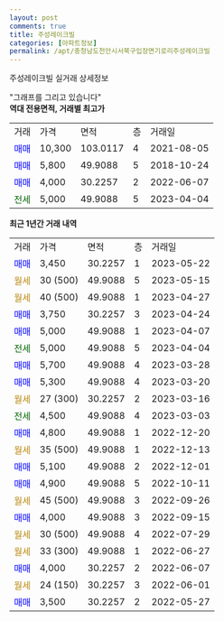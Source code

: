 ```yaml
---
layout: post
comments: true
title: 주성레이크빌
categories: [아파트정보]
permalink: /apt/충청남도천안시서북구입장면기로리주성레이크빌
---
```


주성레이크빌 실거래 상세정보

<script type="text/javascript">
  google.charts.load('current', {'packages':['line', 'corechart']});
  google.charts.setOnLoadCallback(drawChart);

  function drawChart() {
    var data = new google.visualization.DataTable();
    data.addColumn('date', '거래일');
    data.addColumn('number', "매매");
    data.addColumn('number', "전세");
    data.addColumn('number', "전매");

    data.addRows([[new Date(Date.parse("2023-05-22")), 3450, null, null], [new Date(Date.parse("2023-05-15")), null, null, null], [new Date(Date.parse("2023-04-27")), null, null, null], [new Date(Date.parse("2023-04-24")), 3750, null, null], [new Date(Date.parse("2023-04-07")), 5000, null, null], [new Date(Date.parse("2023-04-04")), null, 5000, null], [new Date(Date.parse("2023-03-28")), 5700, null, null], [new Date(Date.parse("2023-03-20")), 5300, null, null], [new Date(Date.parse("2023-03-16")), null, null, null], [new Date(Date.parse("2023-03-03")), null, 4500, null], [new Date(Date.parse("2022-12-20")), 4800, null, null], [new Date(Date.parse("2022-12-13")), null, null, null], [new Date(Date.parse("2022-12-01")), 5100, null, null], [new Date(Date.parse("2022-10-11")), 4900, null, null], [new Date(Date.parse("2022-09-26")), null, null, null], [new Date(Date.parse("2022-09-15")), 4000, null, null], [new Date(Date.parse("2022-07-29")), null, null, null], [new Date(Date.parse("2022-06-27")), null, null, null], [new Date(Date.parse("2022-06-07")), 4000, null, null], [new Date(Date.parse("2022-06-01")), null, null, null], [new Date(Date.parse("2022-05-27")), 3500, null, null]]);

    var options = {
      hAxis: {
        format: 'yyyy/MM/dd'
      },    
      lineWidth: 0,
      pointsVisible: true,    
      title: '최근 1년간 유형별 실거래가 분포',
      legend: { position: 'bottom' }
    };

    var formatter = new google.visualization.NumberFormat({pattern:'###,###'} );
    formatter.format(data, 1);
    formatter.format(data, 2);
    
    setTimeout(function() {
        var chart = new google.visualization.LineChart(document.getElementById('columnchart_material'));
        chart.draw(data, (options));
        document.getElementById('loading').style.display = 'none';
    }, 200);
  }
</script>


<div id="loading" style="z-index:20; display: block; margin-left: 0px">"그래프를 그리고 있습니다"</div>
<div id="columnchart_material" style="width: 95%; margin-left: 0px; display: block"></div>
<!-- contents start -->
<b>역대 전용면적, 거래별 최고가</b>
<table class="sortable">
    <tr>
      <td>거래</td>
      <td>가격</td>
      <td>면적</td>
      <td>층</td>
      <td>거래일</td>
    </tr>
        <tr>
          <td><a style="color: blue">매매</a></td>
          <td>10,300</td>
          <td>103.0117</td>
          <td>4</td>
          <td>2021-08-05</td>
        </tr>            <tr>
          <td><a style="color: blue">매매</a></td>
          <td>5,800</td>
          <td>49.9088</td>
          <td>5</td>
          <td>2018-10-24</td>
        </tr>            <tr>
          <td><a style="color: blue">매매</a></td>
          <td>4,000</td>
          <td>30.2257</td>
          <td>2</td>
          <td>2022-06-07</td>
        </tr>        
        <tr>
              <td><a style="color: darkgreen">전세</a></td>
              <td>5,000</td>
              <td>49.9088</td>
              <td>5</td>
              <td>2023-04-04</td>
            </tr>        
    
</table>

<b>최근 1년간 거래 내역</b>

<table class="sortable">
    <tr>
      <td>거래</td>
      <td>가격</td>
      <td>면적</td>
      <td>층</td>
      <td>거래일</td>
    </tr>
    <tr>
      <td><a style="color: blue">매매</a></td>
      <td>3,450</td>
      <td>30.2257</td>
      <td>1</td>
      <td>2023-05-22</td>
    </tr>          <tr>
      <td><a style="color: darkgoldenrod">월세</a></td>
      <td>30 (500)</td>
      <td>49.9088</td>
      <td>5</td>
      <td>2023-05-15</td>
    </tr>          <tr>
      <td><a style="color: darkgoldenrod">월세</a></td>
      <td>40 (500)</td>
      <td>49.9088</td>
      <td>1</td>
      <td>2023-04-27</td>
    </tr>          <tr>
      <td><a style="color: blue">매매</a></td>
      <td>3,750</td>
      <td>30.2257</td>
      <td>3</td>
      <td>2023-04-24</td>
    </tr>          <tr>
      <td><a style="color: blue">매매</a></td>
      <td>5,000</td>
      <td>49.9088</td>
      <td>1</td>
      <td>2023-04-07</td>
    </tr>          <tr>
      <td><a style="color: darkgreen">전세</a></td>
      <td>5,000</td>
      <td>49.9088</td>
      <td>5</td>
      <td>2023-04-04</td>
    </tr>          <tr>
      <td><a style="color: blue">매매</a></td>
      <td>5,700</td>
      <td>49.9088</td>
      <td>4</td>
      <td>2023-03-28</td>
    </tr>          <tr>
      <td><a style="color: blue">매매</a></td>
      <td>5,300</td>
      <td>49.9088</td>
      <td>4</td>
      <td>2023-03-20</td>
    </tr>          <tr>
      <td><a style="color: darkgoldenrod">월세</a></td>
      <td>27 (300)</td>
      <td>30.2257</td>
      <td>2</td>
      <td>2023-03-16</td>
    </tr>          <tr>
      <td><a style="color: darkgreen">전세</a></td>
      <td>4,500</td>
      <td>49.9088</td>
      <td>4</td>
      <td>2023-03-03</td>
    </tr>          <tr>
      <td><a style="color: blue">매매</a></td>
      <td>4,800</td>
      <td>49.9088</td>
      <td>1</td>
      <td>2022-12-20</td>
    </tr>          <tr>
      <td><a style="color: darkgoldenrod">월세</a></td>
      <td>35 (500)</td>
      <td>49.9088</td>
      <td>1</td>
      <td>2022-12-13</td>
    </tr>          <tr>
      <td><a style="color: blue">매매</a></td>
      <td>5,100</td>
      <td>49.9088</td>
      <td>2</td>
      <td>2022-12-01</td>
    </tr>          <tr>
      <td><a style="color: blue">매매</a></td>
      <td>4,900</td>
      <td>49.9088</td>
      <td>5</td>
      <td>2022-10-11</td>
    </tr>          <tr>
      <td><a style="color: darkgoldenrod">월세</a></td>
      <td>45 (500)</td>
      <td>49.9088</td>
      <td>3</td>
      <td>2022-09-26</td>
    </tr>          <tr>
      <td><a style="color: blue">매매</a></td>
      <td>4,000</td>
      <td>49.9088</td>
      <td>3</td>
      <td>2022-09-15</td>
    </tr>          <tr>
      <td><a style="color: darkgoldenrod">월세</a></td>
      <td>30 (500)</td>
      <td>49.9088</td>
      <td>4</td>
      <td>2022-07-29</td>
    </tr>          <tr>
      <td><a style="color: darkgoldenrod">월세</a></td>
      <td>33 (300)</td>
      <td>49.9088</td>
      <td>1</td>
      <td>2022-06-27</td>
    </tr>          <tr>
      <td><a style="color: blue">매매</a></td>
      <td>4,000</td>
      <td>30.2257</td>
      <td>2</td>
      <td>2022-06-07</td>
    </tr>          <tr>
      <td><a style="color: darkgoldenrod">월세</a></td>
      <td>24 (150)</td>
      <td>30.2257</td>
      <td>3</td>
      <td>2022-06-01</td>
    </tr>          <tr>
      <td><a style="color: blue">매매</a></td>
      <td>3,500</td>
      <td>30.2257</td>
      <td>2</td>
      <td>2022-05-27</td>
    </tr>      </table>
<!-- contents end -->    

